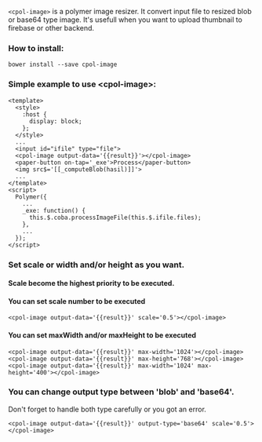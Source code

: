 `<cpol-image>` is a polymer image resizer. It convert input file to resized blob or base64 type image. It's usefull when you want to upload thumbnail to firebase or other backend.

### How to install:

    bower install --save cpol-image

### Simple example to use &lt;cpol-image&gt;:

    <template>
      <style>
        :host {
          display: block;
        };
      </style>
      ...
      <input id="ifile" type="file">
      <cpol-image output-data='{{result}}'></cpol-image>
      <paper-button on-tap='_exe'>Process</paper-button>
      <img src$='[[_computeBlob(hasil)]]'>
      ...
    </template>
    <script>
      Polymer({
        ...
        _exe: function() {
          this.$.coba.processImageFile(this.$.ifile.files);
        },
        ...
      });
    </script>


### Set scale or width and/or height as you want.
#### Scale become the highest priority to be executed.

#### You can set scale number to be executed

    <cpol-image output-data='{{result}}' scale='0.5'></cpol-image>


#### You can set maxWidth and/or maxHeight to be executed

    <cpol-image output-data='{{result}}' max-width='1024'></cpol-image>
    <cpol-image output-data='{{result}}' max-height='768'></cpol-image>
    <cpol-image output-data='{{result}}' max-width='1024' max-height='400'></cpol-image>


### You can change output type between 'blob' and 'base64'.
Don't forget to handle both type carefully or you got an error.

    <cpol-image output-data='{{result}}' output-type='base64' scale='0.5'></cpol-image>
